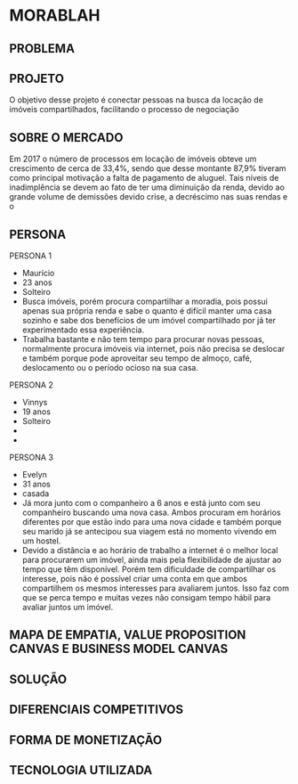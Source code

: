 # MORABLAH

## PROBLEMA


## PROJETO

O objetivo desse projeto é conectar pessoas na busca da locação de imóveis compartilhados, facilitando o processo de negociação 

## SOBRE O MERCADO

Em 2017 o número de processos em locação de imóveis obteve um crescimento de cerca de 33,4%, sendo que desse montante 87,9% tiveram como principal motivação a falta de pagamento de aluguel. Tais níveis de inadimplência se devem ao fato de ter uma diminuição da renda, devido ao grande volume de demissões devido crise, a decréscimo nas suas rendas e o 

## PERSONA

PERSONA 1
- Maurício
- 23 anos
- Solteiro
- Busca imóveis, porém procura compartilhar a moradia, pois possui apenas sua própria renda e sabe o quanto é difícil manter uma casa sozinho e sabe dos benefícios de um imóvel compartilhado por já ter experimentado essa experiência.
- Trabalha bastante e não tem tempo para procurar novas pessoas, normalmente procura imóveis via internet, pois não precisa se deslocar e também porque pode aproveitar seu tempo de almoço, café, deslocamento ou o período ocioso na sua casa.


PERSONA 2
- Vinnys
- 19 anos
- Solteiro
- 
- 

PERSONA 3
- Evelyn
- 31 anos
- casada
- Já mora junto com o companheiro a 6 anos e está junto com seu companheiro buscando uma nova casa. Ambos procuram em horários diferentes por que estão indo para uma nova cidade e também porque seu marido já se antecipou sua viagem  está no momento vivendo em um hostel.
- Devido a distância e ao horário de trabalho a internet é o melhor local para procurarem um imóvel, ainda mais pela flexibilidade de ajustar ao tempo que têm disponível. Porém tem dificuldade de compartilhar os interesse, pois não é possível criar uma conta em que ambos compartilhem os mesmos interesses para avaliarem juntos. Isso faz com que se perca tempo e muitas vezes não consigam tempo hábil para avaliar juntos um imóvel.


## MAPA DE EMPATIA, VALUE PROPOSITION CANVAS E BUSINESS MODEL CANVAS

## SOLUÇÃO

## DIFERENCIAIS COMPETITIVOS

## FORMA DE MONETIZAÇÃO

## TECNOLOGIA UTILIZADA

